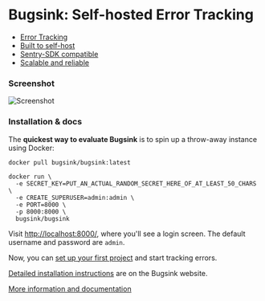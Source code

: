 # Bugsink: Self-hosted Error Tracking 

* [Error Tracking](https://www.bugsink.com/error-tracking/)
* [Built to self-host](https://www.bugsink.com/built-to-self-host/)
* [Sentry-SDK compatible](https://www.bugsink.com/connect-any-application/)
* [Scalable and reliable](https://www.bugsink.com/scalable-and-reliable/)

### Screenshot

![Screenshot](https://www.bugsink.com/static/images/JsonSchemaDefinitionException.5e02c1544273.png)


### Installation & docs

The **quickest way to evaluate Bugsink** is to spin up a throw-away instance using Docker:

```
docker pull bugsink/bugsink:latest

docker run \
  -e SECRET_KEY=PUT_AN_ACTUAL_RANDOM_SECRET_HERE_OF_AT_LEAST_50_CHARS \
  -e CREATE_SUPERUSER=admin:admin \
  -e PORT=8000 \
  -p 8000:8000 \
  bugsink/bugsink
```

Visit [http://localhost:8000/](http://localhost:8000/), where you'll see a login screen. The default username and password
are `admin`.

Now, you can [set up your first project](https://www.bugsink.com/docs/quickstart/) and start tracking errors.

[Detailed installation instructions](https://www.bugsink.com/docs/installation/) are on the Bugsink website. 

[More information and documentation](https://www.bugsink.com/)
